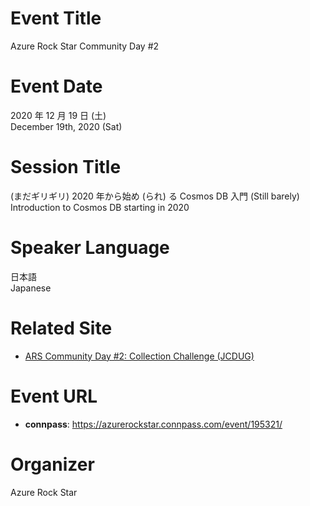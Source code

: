 # Event Title

Azure Rock Star Community Day #2

# Event Date

2020 年 12 月 19 日 (土)  
December 19th, 2020 (Sat)  

# Session Title

(まだギリギリ) 2020 年から始め (られ) る Cosmos DB 入門
(Still barely) Introduction to Cosmos DB starting in 2020

# Speaker Language

日本語  
Japanese  

# Related Site

- [ARS Community Day #2: Collection Challenge (JCDUG)](https://docs.microsoft.com/ja-jp/learn/challenges?id=db73c9e1-e91b-4c97-ab8b-f895bc621333)

# Event URL

- **connpass**: https://azurerockstar.connpass.com/event/195321/
 
# Organizer

Azure Rock Star
